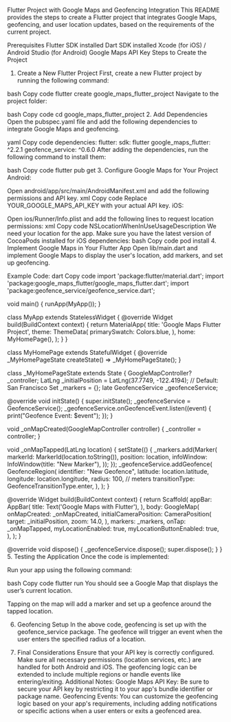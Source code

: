 Flutter Project with Google Maps and Geofencing Integration
This README provides the steps to create a Flutter project that integrates Google Maps, geofencing, and user location updates, based on the requirements of the current project.

Prerequisites
Flutter SDK installed
Dart SDK installed
Xcode (for iOS) / Android Studio (for Android)
Google Maps API Key
Steps to Create the Project
1. Create a New Flutter Project
First, create a new Flutter project by running the following command:

bash
Copy code
flutter create google_maps_flutter_project
Navigate to the project folder:

bash
Copy code
cd google_maps_flutter_project
2. Add Dependencies
Open the pubspec.yaml file and add the following dependencies to integrate Google Maps and geofencing.

yaml
Copy code
dependencies:
  flutter:
    sdk: flutter
  google_maps_flutter: ^2.2.1
  geofence_service: ^0.6.0
After adding the dependencies, run the following command to install them:

bash
Copy code
flutter pub get
3. Configure Google Maps for Your Project
Android:

Open android/app/src/main/AndroidManifest.xml and add the following permissions and API key.
xml
Copy code
<uses-permission android:name="android.permission.ACCESS_FINE_LOCATION"/>
<uses-permission android:name="android.permission.ACCESS_COARSE_LOCATION"/>
<application
    android:label="google_maps_flutter_project"
    android:icon="@mipmap/ic_launcher">
    <meta-data
        android:name="com.google.android.geo.API_KEY"
        android:value="YOUR_GOOGLE_MAPS_API_KEY"/>
</application>
Replace YOUR_GOOGLE_MAPS_API_KEY with your actual API key.
iOS:

Open ios/Runner/Info.plist and add the following lines to request location permissions:
xml
Copy code
<key>NSLocationWhenInUseUsageDescription</key>
<string>We need your location for the app.</string>
Make sure you have the latest version of CocoaPods installed for iOS dependencies:
bash
Copy code
pod install
4. Implement Google Maps in Your Flutter App
Open lib/main.dart and implement Google Maps to display the user's location, add markers, and set up geofencing.

Example Code:
dart
Copy code
import 'package:flutter/material.dart';
import 'package:google_maps_flutter/google_maps_flutter.dart';
import 'package:geofence_service/geofence_service.dart';

void main() {
  runApp(MyApp());
}

class MyApp extends StatelessWidget {
  @override
  Widget build(BuildContext context) {
    return MaterialApp(
      title: 'Google Maps Flutter Project',
      theme: ThemeData(
        primarySwatch: Colors.blue,
      ),
      home: MyHomePage(),
    );
  }
}

class MyHomePage extends StatefulWidget {
  @override
  _MyHomePageState createState() => _MyHomePageState();
}

class _MyHomePageState extends State<MyHomePage> {
  GoogleMapController? _controller;
  LatLng _initialPosition = LatLng(37.7749, -122.4194); // Default: San Francisco
  Set<Marker> _markers = {};
  late GeofenceService _geofenceService;

  @override
  void initState() {
    super.initState();
    _geofenceService = GeofenceService();
    _geofenceService.onGeofenceEvent.listen((event) {
      print("Geofence Event: $event");
    });
  }

  void _onMapCreated(GoogleMapController controller) {
    _controller = controller;
  }

  void _onMapTapped(LatLng location) {
    setState(() {
      _markers.add(Marker(
        markerId: MarkerId(location.toString()),
        position: location,
        infoWindow: InfoWindow(title: "New Marker"),
      ));
    });
    _geofenceService.addGeofence(
      GeofenceRegion(
        identifier: "New Geofence",
        latitude: location.latitude,
        longitude: location.longitude,
        radius: 100, // meters
        transitionType: GeofenceTransitionType.enter,
      ),
    );
  }

  @override
  Widget build(BuildContext context) {
    return Scaffold(
      appBar: AppBar(
        title: Text('Google Maps with Flutter'),
      ),
      body: GoogleMap(
        onMapCreated: _onMapCreated,
        initialCameraPosition: CameraPosition(
          target: _initialPosition,
          zoom: 14.0,
        ),
        markers: _markers,
        onTap: _onMapTapped,
        myLocationEnabled: true,
        myLocationButtonEnabled: true,
      ),
    );
  }

  @override
  void dispose() {
    _geofenceService.dispose();
    super.dispose();
  }
}
5. Testing the Application
Once the code is implemented:

Run your app using the following command:

bash
Copy code
flutter run
You should see a Google Map that displays the user’s current location.

Tapping on the map will add a marker and set up a geofence around the tapped location.

6. Geofencing Setup
In the above code, geofencing is set up with the geofence_service package. The geofence will trigger an event when the user enters the specified radius of a location.

7. Final Considerations
Ensure that your API key is correctly configured.
Make sure all necessary permissions (location services, etc.) are handled for both Android and iOS.
The geofencing logic can be extended to include multiple regions or handle events like entering/exiting.
Additional Notes:
Google Maps API Key: Be sure to secure your API key by restricting it to your app's bundle identifier or package name.
Geofencing Events: You can customize the geofencing logic based on your app's requirements, including adding notifications or specific actions when a user enters or exits a geofenced area.